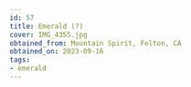 ```yaml
---
id: 57 
title: Emerald (?)
cover: IMG_4355.jpg
obtained_from: Mountain Spirit, Felton, CA
obtained_on: 2023-09-16
tags:
- emerald
---
```


